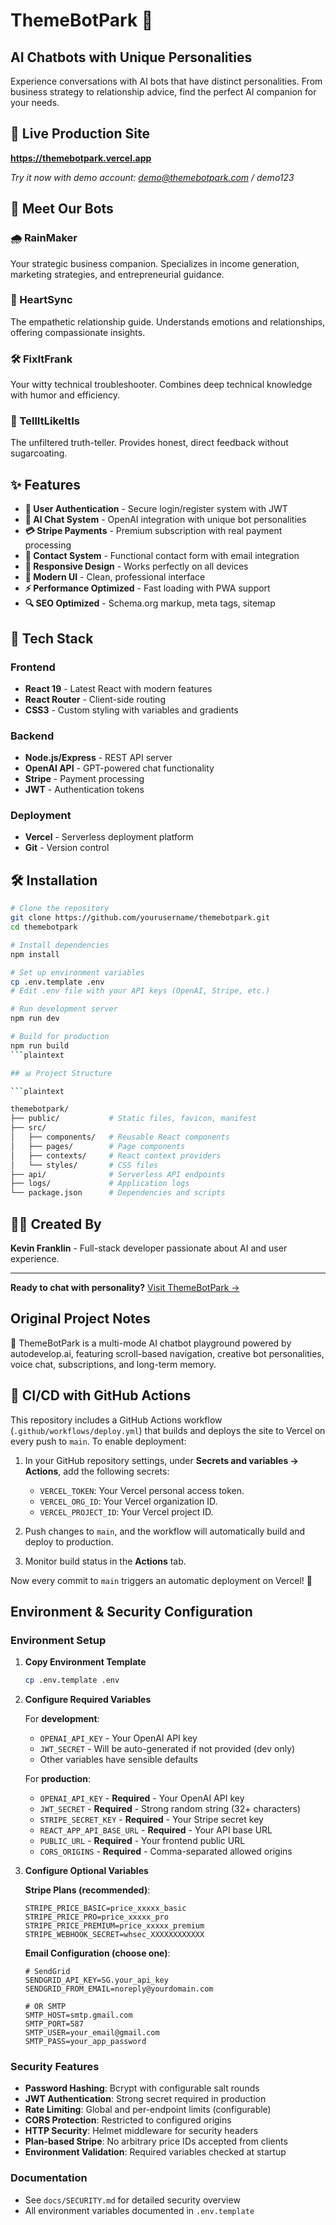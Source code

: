 # ThemeBotPark 🤖

## AI Chatbots with Unique Personalities

Experience conversations with AI bots that have distinct personalities. From business strategy to relationship advice, find the perfect AI companion for your needs.

## 🌟 Live Production Site

**<https://themebotpark.vercel.app>**

*Try it now with demo account: <demo@themebotpark.com> / demo123*

## 🤖 Meet Our Bots

### 🌧️ RainMaker

Your strategic business companion. Specializes in income generation, marketing strategies, and entrepreneurial guidance.

### 💓 HeartSync  

The empathetic relationship guide. Understands emotions and relationships, offering compassionate insights.

### 🛠️ FixItFrank

Your witty technical troubleshooter. Combines deep technical knowledge with humor and efficiency.

### 🧨 TellItLikeItIs

The unfiltered truth-teller. Provides honest, direct feedback without sugarcoating.

## ✨ Features

- **🔐 User Authentication** - Secure login/register system with JWT
- **💬 AI Chat System** - OpenAI integration with unique bot personalities  
- **💳 Stripe Payments** - Premium subscription with real payment processing
- **📧 Contact System** - Functional contact form with email integration
- **📱 Responsive Design** - Works perfectly on all devices
- **🎨 Modern UI** - Clean, professional interface
- **⚡ Performance Optimized** - Fast loading with PWA support
- **🔍 SEO Optimized** - Schema.org markup, meta tags, sitemap

## 🚀 Tech Stack

### Frontend

- **React 19** - Latest React with modern features
- **React Router** - Client-side routing
- **CSS3** - Custom styling with variables and gradients

### Backend  

- **Node.js/Express** - REST API server
- **OpenAI API** - GPT-powered chat functionality
- **Stripe** - Payment processing
- **JWT** - Authentication tokens

### Deployment

- **Vercel** - Serverless deployment platform
- **Git** - Version control

## 🛠️ Installation

```bash
# Clone the repository
git clone https://github.com/yourusername/themebotpark.git
cd themebotpark

# Install dependencies
npm install

# Set up environment variables
cp .env.template .env
# Edit .env file with your API keys (OpenAI, Stripe, etc.)

# Run development server
npm run dev

# Build for production
npm run build
```plaintext

## 📊 Project Structure

```plaintext

themebotpark/
├── public/           # Static files, favicon, manifest
├── src/
│   ├── components/   # Reusable React components
│   ├── pages/        # Page components
│   ├── contexts/     # React context providers
│   └── styles/       # CSS files
├── api/              # Serverless API endpoints
├── logs/             # Application logs
└── package.json      # Dependencies and scripts

```

## 👨‍💻 Created By

**Kevin Franklin** - Full-stack developer passionate about AI and user experience.

---

**Ready to chat with personality?** [Visit ThemeBotPark →](https://themebotpark-b35brpylq-kevins-projects-5e23f80d.vercel.app)

## Original Project Notes

🚀 ThemeBotPark is a multi-mode AI chatbot playground powered by autodevelop.ai, featuring scroll-based navigation, creative bot personalities, voice chat, subscriptions, and long-term memory.

## 🔄 CI/CD with GitHub Actions

This repository includes a GitHub Actions workflow (`.github/workflows/deploy.yml`) that builds and deploys the site to Vercel on every push to `main`. To enable deployment:

1. In your GitHub repository settings, under **Secrets and variables → Actions**, add the following secrets:
   - `VERCEL_TOKEN`: Your Vercel personal access token.
   - `VERCEL_ORG_ID`: Your Vercel organization ID.
   - `VERCEL_PROJECT_ID`: Your Vercel project ID.

2. Push changes to `main`, and the workflow will automatically build and deploy to production.

3. Monitor build status in the **Actions** tab.

Now every commit to `main` triggers an automatic deployment on Vercel! 🎉

## Environment & Security Configuration

### Environment Setup

1. **Copy Environment Template**
   ```bash
   cp .env.template .env
   ```

2. **Configure Required Variables**

   For **development**:
   - `OPENAI_API_KEY` - Your OpenAI API key
   - `JWT_SECRET` - Will be auto-generated if not provided (dev only)
   - Other variables have sensible defaults

   For **production**:
   - `OPENAI_API_KEY` - **Required** - Your OpenAI API key
   - `JWT_SECRET` - **Required** - Strong random string (32+ characters)
   - `STRIPE_SECRET_KEY` - **Required** - Your Stripe secret key
   - `REACT_APP_API_BASE_URL` - **Required** - Your API base URL
   - `PUBLIC_URL` - **Required** - Your frontend public URL
   - `CORS_ORIGINS` - **Required** - Comma-separated allowed origins

3. **Configure Optional Variables**

   **Stripe Plans (recommended)**:
   ```
   STRIPE_PRICE_BASIC=price_xxxxx_basic
   STRIPE_PRICE_PRO=price_xxxxx_pro  
   STRIPE_PRICE_PREMIUM=price_xxxxx_premium
   STRIPE_WEBHOOK_SECRET=whsec_XXXXXXXXXXXX
   ```

   **Email Configuration (choose one)**:
   ```
   # SendGrid
   SENDGRID_API_KEY=SG.your_api_key
   SENDGRID_FROM_EMAIL=noreply@yourdomain.com
   
   # OR SMTP
   SMTP_HOST=smtp.gmail.com
   SMTP_PORT=587
   SMTP_USER=your_email@gmail.com
   SMTP_PASS=your_app_password
   ```

### Security Features

- **Password Hashing**: Bcrypt with configurable salt rounds
- **JWT Authentication**: Strong secret required in production
- **Rate Limiting**: Global and per-endpoint limits (configurable)
- **CORS Protection**: Restricted to configured origins
- **HTTP Security**: Helmet middleware for security headers
- **Plan-based Stripe**: No arbitrary price IDs accepted from clients
- **Environment Validation**: Required variables checked at startup

### Documentation

- See `docs/SECURITY.md` for detailed security overview
- All environment variables documented in `.env.template`
